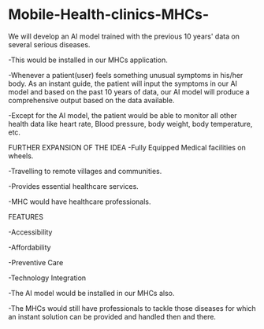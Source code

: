 # Mobile-Health-clinics-MHCs-
We will develop an AI model trained with the previous 10 years' data on several serious diseases.


-This would be installed in our MHCs application.


-Whenever a patient(user) feels something unusual symptoms in his/her body. As an instant guide, the patient will input the symptoms in our AI model and based on the past 10 years of data, our AI model will produce a comprehensive output based on the data available.


-Except for the AI model, the patient would be able to monitor all other health data like heart rate, Blood pressure, body weight, body temperature, etc.



FURTHER EXPANSION OF THE IDEA
-Fully Equipped Medical facilities on wheels.


-Travelling to remote villages and communities.


-Provides essential healthcare services.


-MHC would have healthcare professionals.


FEATURES


-Accessibility


-Affordability


-Preventive Care


-Technology Integration


-The AI model would be installed in our MHCs also.


-The MHCs would still have professionals to tackle those diseases for which an instant solution can be provided and handled then and there.
